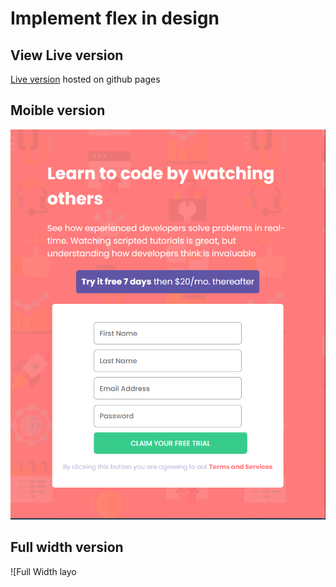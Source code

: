 # Implement flex in design

## View Live version
[Live version](https://codeplayer12.github.io/reg-page/)
    hosted on github pages
## Moible version
![Mobile layout](images/mobile-version.PNG)

## Full width version
![Full Width layo
